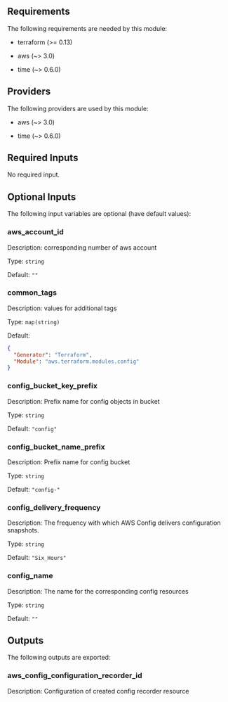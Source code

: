 ## Requirements

The following requirements are needed by this module:

- terraform (>= 0.13)

- aws (~> 3.0)

- time (~> 0.6.0)

## Providers

The following providers are used by this module:

- aws (~> 3.0)

- time (~> 0.6.0)

## Required Inputs

No required input.

## Optional Inputs

The following input variables are optional (have default values):

### aws\_account\_id

Description: corresponding number of aws account

Type: `string`

Default: `""`

### common\_tags

Description: values for additional tags

Type: `map(string)`

Default:

```json
{
  "Generator": "Terraform",
  "Module": "aws.terraform.modules.config"
}
```

### config\_bucket\_key\_prefix

Description: Prefix name for config objects in bucket

Type: `string`

Default: `"config"`

### config\_bucket\_name\_prefix

Description: Prefix name for config bucket

Type: `string`

Default: `"config-"`

### config\_delivery\_frequency

Description: The frequency with which AWS Config delivers configuration snapshots.

Type: `string`

Default: `"Six_Hours"`

### config\_name

Description: The name for the corresponding config resources

Type: `string`

Default: `""`

## Outputs

The following outputs are exported:

### aws\_config\_configuration\_recorder\_id

Description: Configuration of created config recorder resource
